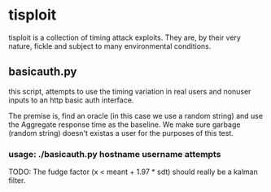 # tisploit
tisploit is a collection of timing attack exploits.  They are, by their very nature, fickle and subject to many environmental conditions.

## basicauth.py

this script, attempts to use the timing variation in real users and nonuser inputs to an http basic auth interface.

The premise is, find an oracle (in this case we use a random string) and use the Aggregate response time as the baseline.  We make sure garbage (random string) doesn't existas a user for the purposes of this test.

### usage: ./basicauth.py hostname username attempts

TODO:
The fudge factor (x < meant + 1.97 * sdt) should really be a kalman filter.
